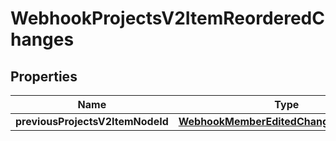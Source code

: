 

# WebhookProjectsV2ItemReorderedChanges


## Properties

| Name | Type | Description | Notes |
|------------ | ------------- | ------------- | -------------|
|**previousProjectsV2ItemNodeId** | [**WebhookMemberEditedChangesPermission**](WebhookMemberEditedChangesPermission.md) |  |  [optional] |



